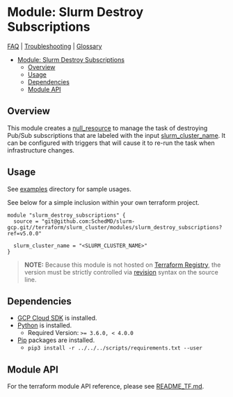 # Module: Slurm Destroy Subscriptions

[FAQ](../../../../docs/faq.md) |
[Troubleshooting](../../../../docs/troubleshooting.md) |
[Glossary](../../../../docs/glossary.md)

<!-- mdformat-toc start --slug=github --no-anchors --maxlevel=6 --minlevel=1 -->

- [Module: Slurm Destroy Subscriptions](#module-slurm-destroy-subscriptions)
  - [Overview](#overview)
  - [Usage](#usage)
  - [Dependencies](#dependencies)
  - [Module API](#module-api)

<!-- mdformat-toc end -->

## Overview

This module creates a
[null_resource](https://registry.terraform.io/providers/hashicorp/null/latest/docs/resources/resource)
to manage the task of destroying Pub/Sub subscriptions that are labeled with the
input [slurm_cluster_name](./README_TF.md#inputs). It can be configured with
triggers that will cause it to re-run the task when infrastructure changes.

## Usage

See [examples](../../examples/slurm_destroy_subscriptions/) directory for sample
usages.

See below for a simple inclusion within your own terraform project.

```hcl
module "slurm_destroy_subscriptions" {
  source = "git@github.com:SchedMD/slurm-gcp.git//terraform/slurm_cluster/modules/slurm_destroy_subscriptions?ref=v5.0.0"

  slurm_cluster_name = "<SLURM_CLUSTER_NAME>"
}
```

> **NOTE:** Because this module is not hosted on
> [Terraform Registry](../../../../docs/glossary.md#terraform-registry), the
> version must be strictly controlled via
> [revision](https://www.terraform.io/language/modules/sources#selecting-a-revision)
> syntax on the source line.

## Dependencies

- [GCP Cloud SDK](https://cloud.google.com/sdk/downloads) is installed.
- [Python](../../../../docs/glossary.md#python) is installed.
  - Required Version: `>= 3.6.0, < 4.0.0`
- [Pip](../../../../docs/glossary.md#pip) packages are installed.
  - `pip3 install -r ../../../scripts/requirements.txt --user`

## Module API

For the terraform module API reference, please see
[README_TF.md](./README_TF.md).
